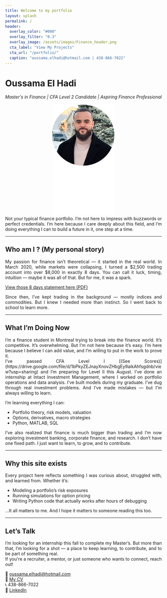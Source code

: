 ```yaml
---
title: Welcome to my portfolio
layout: splash
permalink: /
header:
  overlay_color: "#000"
  overlay_filter: "0.3"
  overlay_image: /assets/images/Finance_header.png
  cta_label: "View My Projects"
  cta_url: "/portfolio/"
  caption: "oussama.elhadi@hotmail.com | 438-866-7022"
---
```


# Oussama El Hadi  
*Master's in Finance | CFA Level 2 Candidate | Aspiring Finance Professional*

<p align="center" style="margin-bottom: 0;">
  <img src="/assets/images/IMG_1419.png" alt="Profile picture" style="max-width: 200px; height: auto; display: inline-block;">
</p>

<div style="text-align: justify;">
Not your typical finance portfolio. I’m not here to impress with buzzwords or perfect credentials. I’m here because I care deeply about this field, and I’m doing everything I can to build a future in it, one step at a time.
</div>

---

## Who am I ? (My personal story)

<div style="text-align: justify;">
My passion for finance isn’t theoretical — it started in the real world. In March 2020, while markets were collapsing, I turned a $2,500 trading account into over $8,000 in exactly 8 days. You can call it luck, timing, intuition — maybe it was all of that. But for me, it was a spark.
</div>

  
[View those 8 days statement here (PDF)](https://drive.google.com/file/d/1RkJtQcP05YW_PlSHcLak1HtyUZzhCkDx/view)

<div style="text-align: justify;">
Since then, I’ve kept trading in the background — mostly indices and commodities. But I knew I needed more than instinct. So I went back to school to learn more.
</div>

---

## What I’m Doing Now

<div style="text-align: justify;">
I’m a finance student in Montreal trying to break into the finance world. It’s competitive. It’s overwhelming. But I’m not here because it’s easy. I’m here because I believe I can add value, and I’m willing to put in the work to prove it.
</div>

<div style="text-align: justify;">
I’ve passed CFA Level I [(See Scores)](https://drive.google.com/file/d/1bPkyZEJnayXnovZHbgEy9aikAhfsgdnb/view?usp=sharing) and I’m preparing for Level II this August. I’ve done an internship at Intact Investment Management, where I worked on portfolio operations and data analysis. I’ve built models during my graduate. I’ve dug through real investment problems. And I’ve made mistakes — but I'm always willing to learn.
</div>

  
I’m learning everything I can:

- Portfolio theory, risk models, valuation  
- Options, derivatives, macro strategies  
- Python, MATLAB, SQL  

<div style="text-align: justify;">
I’ve also realized that finance is much bigger than trading and I’m now exploring investment banking, corporate finance, and research. I don’t have one fixed path. I just want to learn, to grow, and to contribute.
</div>

---

## Why this site exists

<div style="text-align: justify;">
Every project here reflects something I was curious about, struggled with, and learned from. Whether it’s:
</div>

- Modeling a portfolio’s risk exposures  
- Running simulations for option pricing  
- Writing Python code that actually works after hours of debugging  

<div style="text-align: justify;">
…It all matters to me. And I hope it matters to someone reading this too.
</div>

---

## Let’s Talk

<div style="text-align: justify;">
I’m looking for an internship this fall to complete my Master’s. But more than that, I’m looking for a shot — a place to keep learning, to contribute, and to be part of something real.
</div>

  
<div style="text-align: justify;">
If you're a recruiter, a mentor, or just someone who wants to connect, reach out!
</div>

📩 [oussama.elhadi@hotmail.com](mailto:oussama.elhadi@hotmail.com)  
📄 [My CV](https://drive.google.com/file/d/1R8wJdGz3bJCR4uUu2kNQbCQ-fnA8zT9O/view?usp=sharing)  
📞 438-866-7022  
🔗 [LinkedIn](https://www.linkedin.com/in/oussama-e-75665b229/)

